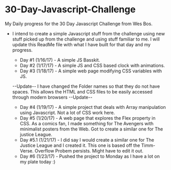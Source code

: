 # 30-Day-Javascript-Challenge
My Daily progress for the 30 Day Javascript Challenge from Wes Bos.

* I intend to create a simple Javascript stuff from the challenge using new stuff picked up from the challenge and using stuff familiar to
  me. I will update this ReadMe file with what I have built for that day and my progress.
  
  * Day #1 (1/16/17) - A simple JS Basskit. 
  * Day #2 (1/17/17) - A simple JS and CSS based clock with animations. 
  * Day #3 (1/18/17) - A simple web page modifying CSS variables with JS.
  
  --Update-- 
  I have changed the Folder names so that they do not have spaces. This allows the HTML and CSS files to be easily accessed through modern browsers
  --Update--
  
  * Day #4 (1/19/17) - A simple project that deals with Array manipulation using Javascript. Not a lot of CSS work here.
  * Day #5 (1/20/17) - A web page that explores the Flex property in CSS. As a comics fan, I made something for The Avengers with minimalist posters from the Web.
                       Got to create a similar one for The justice League.
  * Day #5.1 (1/21/17) - I did say I would create a similar one for The Justice League and I created it. This one is based off the Timm-Verse. Overflow Probem persists.
                         Might have to edit it out. 
  * Day #6 (1/23/17) - Pushed the project to Monday as I have a lot on my plate today :) 

